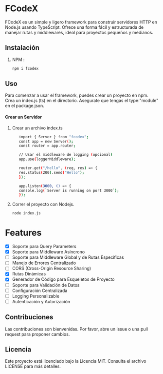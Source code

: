 # FCodeX

FCodeX es un simple y ligero framework para construir servidores HTTP en Node.js usando TypeScript. Ofrece una forma fácil y estructurada de manejar rutas y middlewares, ideal para proyectos pequeños y medianos.

## Instalación

1. NPM :

   ```sh
   npm i fcodex
   ```

## Uso

Para comenzar a usar el framework, puedes crear un proyecto en npm. Crea un index.js (ts) en el directorio. Asegurate que tengas el type:"module" en el package.json.

#### Crear un Servidor

1.  Crear un archivo index.ts

    ```sh
       import { Server } from "fcodex";
       const app = new Server();
       const router = app.router;

       // Usar el middleware de logging (opcional)
       app.use(loggerMiddleware);

       router.get("/hello", (req, res) => {
       res.status(200).send("Hello");
       });

       app.listen(3000, () => {
       console.log(`Server is running on port 3000`);
       });
    ```

2.  Correr el proyecto con Nodejs.
    ```sh
    node index.js
    ```

# Features

- [x] Soporte para Query Parameters
- [x] Soporte para Middleware Asíncrono
- [ ] Soporte para Middleware Global y de Rutas Específicas
- [ ] Manejo de Errores Centralizado
- [ ] CORS (Cross-Origin Resource Sharing)
- [x] Rutas Dinámicas
- [x] Generador de Código para Esqueletos de Proyecto
- [ ] Soporte para Validación de Datos
- [ ] Configuración Centralizada
- [ ] Logging Personalizable
- [ ] Autenticación y Autorización

## Contribuciones

Las contribuciones son bienvenidas. Por favor, abre un issue o una pull request para proponer cambios.

## Licencia

Este proyecto está licenciado bajo la Licencia MIT. Consulta el archivo LICENSE para más detalles.
